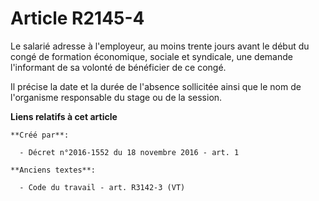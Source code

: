 # Article R2145-4

Le salarié adresse à l'employeur, au moins trente jours avant le début du congé de formation économique, sociale et
syndicale, une demande l'informant de sa volonté de bénéficier de ce congé.

Il précise la date et la durée de l'absence sollicitée ainsi que le nom de l'organisme responsable du stage ou de la session.

**Liens relatifs à cet article**

	**Créé par**:

	  - Décret n°2016-1552 du 18 novembre 2016 - art. 1

	**Anciens textes**:

	  - Code du travail - art. R3142-3 (VT)
